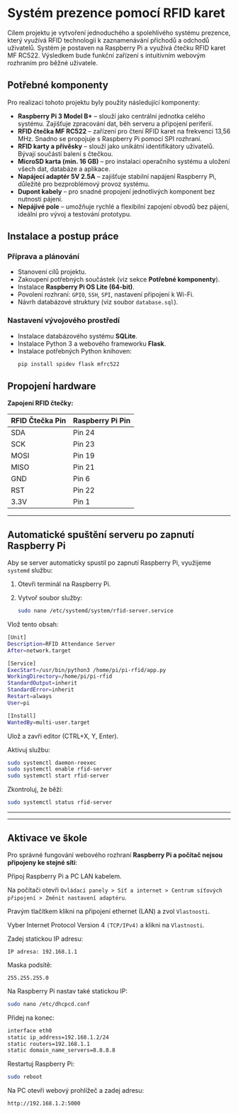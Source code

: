 
# Systém prezence pomocí RFID karet 

Cílem projektu je vytvoření jednoduchého a spolehlivého systému prezence, který využívá RFID technologii k zaznamenávání příchodů a odchodů uživatelů. Systém je postaven na Raspberry Pi a využívá čtečku RFID karet MF RC522. Výsledkem bude funkční zařízení s intuitivním webovým rozhraním pro běžné uživatele. 



## Potřebné komponenty

Pro realizaci tohoto projektu byly použity následující komponenty:

- **Raspberry Pi 3 Model B+** – slouží jako centrální jednotka celého systému. Zajišťuje zpracování dat, běh serveru a připojení periferií.
- **RFID čtečka MF RC522** – zařízení pro čtení RFID karet na frekvenci 13,56 MHz. Snadno se propojuje s Raspberry Pi pomocí SPI rozhraní.
- **RFID karty a přívěsky** – slouží jako unikátní identifikátory uživatelů. Bývají součástí balení s čtečkou.
- **MicroSD karta (min. 16 GB)** – pro instalaci operačního systému a uložení všech dat, databáze a aplikace.
- **Napájecí adaptér 5V 2.5A** – zajišťuje stabilní napájení Raspberry Pi, důležité pro bezproblémový provoz systému.
- **Dupont kabely** – pro snadné propojení jednotlivých komponent bez nutnosti pájení.
- **Nepájivé pole** – umožňuje rychlé a flexibilní zapojení obvodů bez pájení, ideální pro vývoj a testování prototypu.



## Instalace a postup práce

### Příprava a plánování

- Stanovení cílů projektu.
- Zakoupení potřebných součástek (viz sekce **Potřebné komponenty**).
- Instalace **Raspberry Pi OS Lite (64-bit)**.
- Povolení rozhraní: `GPIO`, `SSH`, `SPI`, nastavení připojení k Wi-Fi.
- Návrh databázové struktury (viz soubor `database.sql`).

### Nastavení vývojového prostředí

- Instalace databázového systému **SQLite**.
- Instalace Python 3 a webového frameworku **Flask**.
- Instalace potřebných Python knihoven:
  ```bash
  pip install spidev flask mfrc522

## Propojení hardware

**Zapojení RFID čtečky:**

| RFID Čtečka Pin | Raspberry Pi Pin |
|-----------------|------------------|
| SDA             | Pin 24           |
| SCK             | Pin 23           |
| MOSI            | Pin 19           |
| MISO            | Pin 21           |
| GND             | Pin 6            |
| RST             | Pin 22           |
| 3.3V            | Pin 1            |

---
## Automatické spuštění serveru po zapnutí Raspberry Pi

Aby se server automaticky spustil po zapnutí Raspberry Pi, využijeme `systemd` službu:

1. Otevři terminál na Raspberry Pi.

2. Vytvoř soubor služby:
   ```bash
   sudo nano /etc/systemd/system/rfid-server.service
Vlož tento obsah:

```bash
[Unit]
Description=RFID Attendance Server
After=network.target

[Service]
ExecStart=/usr/bin/python3 /home/pi/pi-rfid/app.py
WorkingDirectory=/home/pi/pi-rfid
StandardOutput=inherit
StandardError=inherit
Restart=always
User=pi

[Install]
WantedBy=multi-user.target 
```
Ulož a zavři editor (CTRL+X, Y, Enter).

Aktivuj službu:

```bash
sudo systemctl daemon-reexec
sudo systemctl enable rfid-server
sudo systemctl start rfid-server
```
Zkontroluj, že běží:

```bash
sudo systemctl status rfid-server
```

---
---

## Aktivace ve škole
Pro správné fungování webového rozhraní **Raspberry Pi a počítač nejsou připojeny ke stejné síti**:

Připoj Raspberry Pi a PC LAN kabelem.

Na počítači otevři `Ovládací panely > Síť a internet > Centrum síťových připojení > Změnit nastavení adaptéru`.

Pravým tlačítkem klikni na připojení ethernet (LAN) a zvol `Vlastnosti`.

Vyber Internet Protocol Version 4 `(TCP/IPv4)` a klikni na `Vlastnosti`.

Zadej statickou IP adresu:

`IP adresa: 192.168.1.1`

Maska podsítě: 

`255.255.255.0`

Na Raspberry Pi nastav také statickou IP:

```bash
sudo nano /etc/dhcpcd.conf
```
Přidej na konec:

```bash
interface eth0
static ip_address=192.168.1.2/24
static routers=192.168.1.1
static domain_name_servers=8.8.8.8
```

Restartuj Raspberry Pi:

```bash
sudo reboot
```
Na PC otevři webový prohlížeč a zadej adresu:

`http://192.168.1.2:5000`
